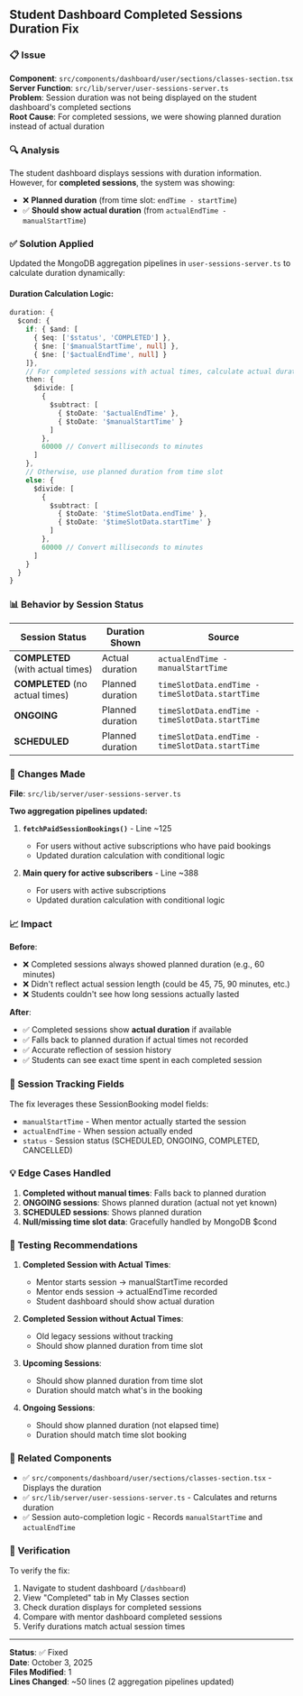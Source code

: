 ## Student Dashboard Completed Sessions Duration Fix

### 📋 Issue
**Component**: `src/components/dashboard/user/sections/classes-section.tsx`  
**Server Function**: `src/lib/server/user-sessions-server.ts`  
**Problem**: Session duration was not being displayed on the student dashboard's completed sections  
**Root Cause**: For completed sessions, we were showing planned duration instead of actual duration

### 🔍 Analysis

The student dashboard displays sessions with duration information. However, for **completed sessions**, the system was showing:
- ❌ **Planned duration** (from time slot: `endTime - startTime`)
- ✅ **Should show actual duration** (from `actualEndTime - manualStartTime`)

### ✅ Solution Applied

Updated the MongoDB aggregation pipelines in `user-sessions-server.ts` to calculate duration dynamically:

#### Duration Calculation Logic:

```typescript
duration: {
  $cond: {
    if: { $and: [
      { $eq: ['$status', 'COMPLETED'] },
      { $ne: ['$manualStartTime', null] },
      { $ne: ['$actualEndTime', null] }
    ]},
    // For completed sessions with actual times, calculate actual duration
    then: {
      $divide: [
        {
          $subtract: [
            { $toDate: '$actualEndTime' },
            { $toDate: '$manualStartTime' }
          ]
        },
        60000 // Convert milliseconds to minutes
      ]
    },
    // Otherwise, use planned duration from time slot
    else: {
      $divide: [
        {
          $subtract: [
            { $toDate: '$timeSlotData.endTime' },
            { $toDate: '$timeSlotData.startTime' }
          ]
        },
        60000 // Convert milliseconds to minutes
      ]
    }
  }
}
```

### 📊 Behavior by Session Status

| Session Status | Duration Shown | Source |
|---------------|----------------|--------|
| **COMPLETED** (with actual times) | Actual duration | `actualEndTime - manualStartTime` |
| **COMPLETED** (no actual times) | Planned duration | `timeSlotData.endTime - timeSlotData.startTime` |
| **ONGOING** | Planned duration | `timeSlotData.endTime - timeSlotData.startTime` |
| **SCHEDULED** | Planned duration | `timeSlotData.endTime - timeSlotData.startTime` |

### 🔧 Changes Made

**File**: `src/lib/server/user-sessions-server.ts`

**Two aggregation pipelines updated:**

1. **`fetchPaidSessionBookings()`** - Line ~125
   - For users without active subscriptions who have paid bookings
   - Updated duration calculation with conditional logic

2. **Main query for active subscribers** - Line ~388
   - For users with active subscriptions
   - Updated duration calculation with conditional logic

### 📈 Impact

**Before**: 
- ❌ Completed sessions always showed planned duration (e.g., 60 minutes)
- ❌ Didn't reflect actual session length (could be 45, 75, 90 minutes, etc.)
- ❌ Students couldn't see how long sessions actually lasted

**After**:
- ✅ Completed sessions show **actual duration** if available
- ✅ Falls back to planned duration if actual times not recorded
- ✅ Accurate reflection of session history
- ✅ Students can see exact time spent in each completed session

### 🎯 Session Tracking Fields

The fix leverages these SessionBooking model fields:
- `manualStartTime` - When mentor actually started the session
- `actualEndTime` - When session actually ended
- `status` - Session status (SCHEDULED, ONGOING, COMPLETED, CANCELLED)

### 💡 Edge Cases Handled

1. **Completed without manual times**: Falls back to planned duration
2. **ONGOING sessions**: Shows planned duration (actual not yet known)
3. **SCHEDULED sessions**: Shows planned duration
4. **Null/missing time slot data**: Gracefully handled by MongoDB $cond

### 🧪 Testing Recommendations

1. **Completed Session with Actual Times**:
   - Mentor starts session → manualStartTime recorded
   - Mentor ends session → actualEndTime recorded
   - Student dashboard should show actual duration

2. **Completed Session without Actual Times**:
   - Old legacy sessions without tracking
   - Should show planned duration from time slot

3. **Upcoming Sessions**:
   - Should show planned duration from time slot
   - Duration should match what's in the booking

4. **Ongoing Sessions**:
   - Should show planned duration (not elapsed time)
   - Duration should match time slot booking

### 📝 Related Components

- ✅ `src/components/dashboard/user/sections/classes-section.tsx` - Displays the duration
- ✅ `src/lib/server/user-sessions-server.ts` - Calculates and returns duration
- ✅ Session auto-completion logic - Records `manualStartTime` and `actualEndTime`

### 🚀 Verification

To verify the fix:
1. Navigate to student dashboard (`/dashboard`)
2. View "Completed" tab in My Classes section
3. Check duration displays for completed sessions
4. Compare with mentor dashboard completed sessions
5. Verify durations match actual session times

---

**Status**: ✅ Fixed  
**Date**: October 3, 2025  
**Files Modified**: 1  
**Lines Changed**: ~50 lines (2 aggregation pipelines updated)

